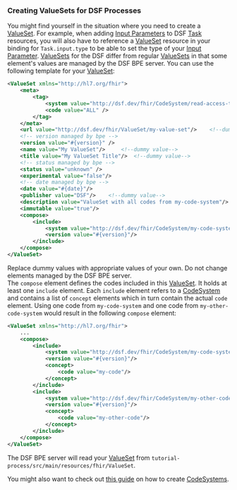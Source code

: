 ### Creating ValueSets for DSF Processes

You might find yourself in the situation where you need to create a [ValueSet](../concepts/fhir/valueset.md).
For example, when adding [Input Parameters](../concepts/fhir/task.md#task-input-parameters) to DSF [Task](../concepts/fhir/task.md)
resources, you will also have to reference a [ValueSet](../concepts/fhir/valueset.md) resource in your
binding for `Task.input.type` to be able to set the type of your [Input Parameter](../concepts/fhir/task.md#task-input-parameters).
[ValueSets](../concepts/fhir/valueset.md) for the DSF differ from regular [ValueSets](../concepts/fhir/valueset.md)
in that some element's values are managed by the DSF BPE server. You can use the following template for your
[ValueSet](../concepts/fhir/valueset.md):
```xml
<ValueSet xmlns="http://hl7.org/fhir">
    <meta>
        <tag>
            <system value="http://dsf.dev/fhir/CodeSystem/read-access-tag" />
            <code value="ALL" />
        </tag> 
    </meta>
    <url value="http://dsf.dev/fhir/ValueSet/my-value-set"/>    <!--dummy value-->
    <!-- version managed by bpe -->
    <version value="#{version}" />
    <name value="My ValueSet"/>     <!--dummy value-->
    <title value="My ValueSet Title"/>  <!--dummy value-->
    <!-- status managed by bpe -->
    <status value="unknown" />
    <experimental value="false"/>
    <!-- date managed by bpe -->
    <date value="#{date}"/>
    <publisher value="DSF"/>    <!--dummy value-->
    <description value="ValueSet with all codes from my-code-system"/>      <!--dummy value-->
    <immutable value="true"/>
    <compose>
        <include>
            <system value="http://dsf.dev/fhir/CodeSystem/my-code-system"/>     <!--dummy value-->
            <version value="#{version}"/>   
        </include>  
    </compose>
</ValueSet> 
```
Replace dummy values with appropriate values of your own. Do not change elements managed by the DSF BPE server.  
The `compose` element defines the codes included in this [ValueSet](../concepts/fhir/valueset.md).
It holds at least one `include` element. Each `include` element refers to a [CodeSystem](../concepts/fhir/codesystem.md)
and contains a list of `concept` elements which in turn contain the actual `code` element.
Using one code from `my-code-system` and one code from `my-other-code-system` would result in the following `compose` element:
```xml
<ValueSet xmlns="http://hl7.org/fhir">
    ...
    <compose>
        <include>
            <system value="http://dsf.dev/fhir/CodeSystem/my-code-system"/>
            <version value="#{version}"/>   
            <concept>
                <code value="my-code"/>
            </concept>
        </include>  
        <include>
            <system value="http://dsf.dev/fhir/CodeSystem/my-other-code-system"/>
            <version value="#{version}"/>
            <concept>
                <code value="my-other-code"/>
            </concept>
        </include>
    </compose>
</ValueSet>
```
The DSF BPE server will read your [ValueSet](../concepts/fhir/valueset.md) from
`tutorial-process/src/main/resources/fhir/ValueSet`.

You might also want to check out [this guide](../guides/creating-codesystems-for-dsf-processes.md)
on how to create [CodeSystems](../concepts/fhir/codesystem.md).